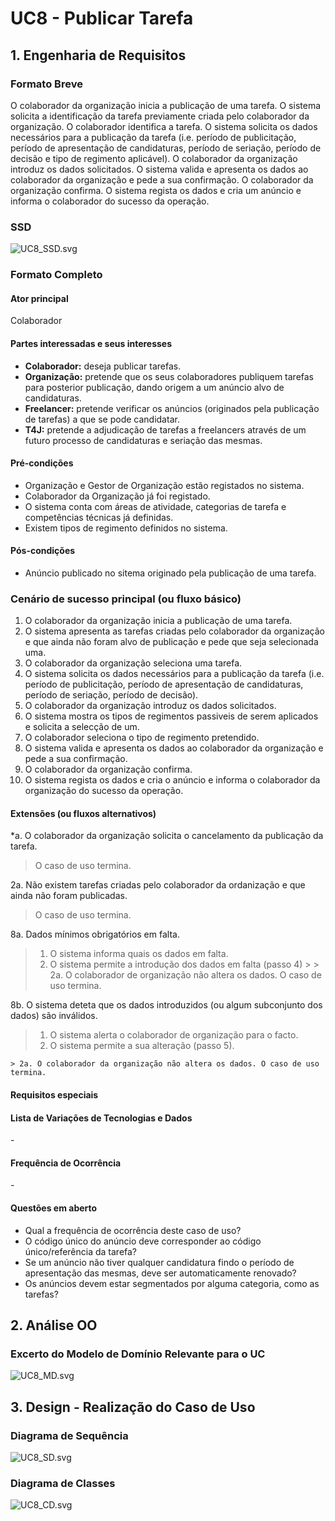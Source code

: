 # UC8 - Publicar Tarefa


## 1. Engenharia de Requisitos

### Formato Breve

O colaborador da organização inicia a publicação de uma tarefa. O sistema solicita a identificação da tarefa previamente criada pelo colaborador da organização. O colaborador identifica a tarefa. O sistema solicita os dados necessários para a publicação da tarefa (i.e. período de publicitação, período de apresentação de candidaturas, período de seriação, período de decisão e tipo de regimento aplicável). O colaborador da organização introduz os dados solicitados. O sistema valida e apresenta os dados ao colaborador da organização e pede a sua confirmação. O colaborador da organização confirma. O sistema regista os dados e cria um anúncio e informa o colaborador do sucesso da operação. 

### SSD
![UC8_SSD.svg](UC8_SSD.svg)


### Formato Completo

#### Ator principal

Colaborador

#### Partes interessadas e seus interesses
* **Colaborador:** deseja publicar tarefas.
* **Organização:** pretende que os seus colaboradores publiquem tarefas para posterior publicação, dando origem a um anúncio alvo de candidaturas.
* **Freelancer:** pretende verificar os anúncios (originados pela publicação de tarefas) a que se pode candidatar.
* **T4J:** pretende a adjudicação de tarefas a freelancers através de um futuro processo de candidaturas e seriação das mesmas.

#### Pré-condições
* Organização e Gestor de Organização estão registados no sistema.
* Colaborador da Organização já foi registado.
* O sistema conta com áreas de atividade, categorias de tarefa e competências técnicas já definidas.
* Existem tipos de regimento definidos no sistema.

#### Pós-condições
* Anúncio publicado no sitema originado pela publicação de uma tarefa.

### Cenário de sucesso principal (ou fluxo básico)

1. O colaborador da organização inicia a publicação de uma tarefa.
2. O sistema apresenta as tarefas criadas pelo colaborador da organização e que ainda não foram alvo de publicação e pede que seja selecionada uma.
3. O colaborador da organização seleciona uma tarefa.
4. O sistema solicita os dados necessários para a publicação da tarefa (i.e. período de publicitação, período de apresentação de candidaturas, período de seriação, período de decisão).
5. O colaborador da organização introduz os dados solicitados.
6. O sistema mostra os tipos de regimentos passiveis de serem aplicados e solicita a selecção de um.
7. O colaborador seleciona o tipo de regimento pretendido.
8. O sistema valida e apresenta os dados ao colaborador da organização e pede a sua confirmação.
9. O colaborador da organização confirma.
10. O sistema regista os dados e cria o anúncio e informa o colaborador da organização do sucesso da operação.



#### Extensões (ou fluxos alternativos)

*a. O colaborador da organização solicita o cancelamento da publicação da tarefa.
> O caso de uso termina.

2a. Não existem tarefas criadas pelo colaborador da ordanização e que ainda não foram publicadas.
> O caso de uso termina.

8a. Dados mínimos obrigatórios em falta.
>	1. O sistema informa quais os dados em falta.
>	2. O sistema permite a introdução dos dados em falta (passo 4)
    >
	>	2a. O colaborador de organização não altera os dados. O caso de uso termina.

8b. O sistema deteta que os dados introduzidos (ou algum subconjunto dos dados) são inválidos.
>   1. O sistema alerta o colaborador de organização para o facto.
>   2. O sistema permite a sua alteração (passo 5).
>
	> 2a. O colaborador da organização não altera os dados. O caso de uso termina.

#### Requisitos especiais


#### Lista de Variações de Tecnologias e Dados
\-

#### Frequência de Ocorrência
\-

#### Questões em aberto

* Qual a frequência de ocorrência deste caso de uso?
* O código único do anúncio deve corresponder ao código único/referência da tarefa?
* Se um anúncio não tiver qualquer candidatura findo o período de apresentação das mesmas, deve ser automaticamente renovado?
* Os anúncios devem estar segmentados por alguma categoria, como as tarefas?


## 2. Análise OO

### Excerto do Modelo de Domínio Relevante para o UC

![UC8_MD.svg](UC8_MD.svg)


## 3. Design - Realização do Caso de Uso

###	Diagrama de Sequência

![UC8_SD.svg](UC8_SD.svg)


###	Diagrama de Classes

![UC8_CD.svg](UC8_CD.svg)